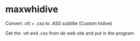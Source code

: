 # maxwhidive
Convert .vtt + .css to .ASS subtitle (Custom hidive)

Get the .vtt and .css from de web site and put in the program.
